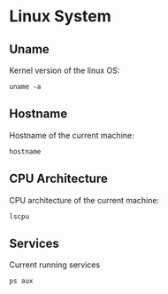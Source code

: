 # Linux System

## Uname

Kernel version of the linux OS:

```
uname -a
```

## Hostname

Hostname of the current machine:

```
hostname
```

## CPU Architecture

CPU architecture of the current machine:

```
lscpu
```

## Services

Current running services

```
ps aux
```
